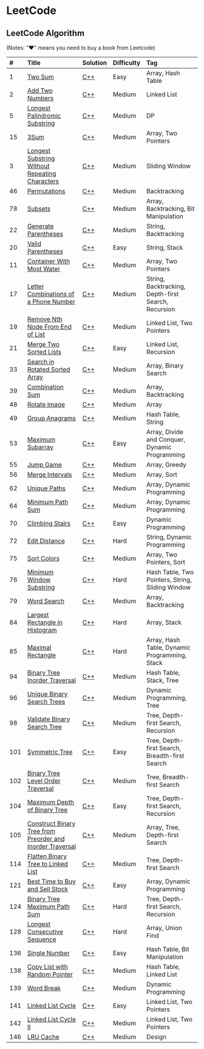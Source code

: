 # LeetCode

## LeetCode Algorithm

\(Notes: "♥" means you need to buy a book from Leetcode\)

| \# | Title | Solution | Difficulty | Tag |
| :--- | :--- | :--- | :--- | :--- |
|1|[Two Sum](https://leetcode.com/problems/two-sum) | [C++](./algorithms/TwoSum/TwoSum.cc)|Easy|Array, Hash Table|
|2|[Add Two Numbers](https://leetcode.com/problems/add-two-numbers) | [C++](./algorithms/AddTwoNumbers/AddTwoNumbers.cc)|Medium|Linked List|
|5|[Longest Palindromic Substring](https://leetcode.com/problems/longest-palindromic-substring) | [C++](./algorithms/LongestPalindromicSubstring/LongestPalindromicSubstring.cc)|Medium|DP|
|15|[3Sum](https://leetcode.com/problems/3sum) | [C++](./algorithms/3sum/3sum.cc)|Medium|Array, Two Pointers|
|3|[Longest Substring Without Repeating Characters](https://leetcode.com/problems/longest-substring-without-repeating-characters) | [C++](./algorithms/LongestSubstringWithoutRepeatingCharacters/LongestSubstringWithoutRepeatingCharacters.cc)|Medium|Sliding Window|
|46|[Permutations](https://leetcode.com/problems/permutations) | [C++](./algorithms/Permutations/Permutations.cc)|Medium|Backtracking|
|78|[Subsets](https://leetcode.com/problems/subsets) | [C++](./algorithms/Subsets/Subsets.cc)|Medium|Array, Backtracking, Bit Manipulation|
|22|[Generate Parentheses](https://leetcode.com/problems/generate-parentheses/) | [C++](./algorithms/GenerateParentheses/GenerateParentheses.cc)|Medium|String, Backtracking|
|20|[Valid Parentheses](https://leetcode.com/problems/valid-parentheses) | [C++](./algorithms/ValidParentheses/ValidParentheses.cc)|Easy|String, Stack|
|11|[Container With Most Water](https://leetcode.com/problems/container-with-most-water) | [C++](./algorithms/ContainerWithMostWater/ContainerWithMostWater.cc)|Medium|Array, Two Pointers|
|17|[Letter Combinations of a Phone Number](https://leetcode.com/problems/letter-combinations-of-a-phone-number) | [C++](./algorithms/LetterCombinationsOfAPhoneNumber/LetterCombinationsOfAPhoneNumber.cc)|Medium|String, Backtracking, Depth-first Search, Recursion|
|19|[Remove Nth Node From End of List](https://leetcode.com/problems/remove-nth-node-from-end-of-list) | [C++](./algorithms/RemoveNthNodeFromEndOfList/RemoveNthNodeFromEndOfList.cc)|Medium|Linked List, Two Pointers|
|21|[Merge Two Sorted Lists](https://leetcode.com/problems/merge-two-sorted-lists) | [C++](./algorithms/MergeTwoSortedLists/MergeTwoSortedLists.cc)|Easy|Linked List, Recursion|
|33|[Search in Rotated Sorted Array](https://leetcode.com/problems/search-in-rotated-sorted-array) | [C++](./algorithms/SearchInRotatedSortedArray/SearchInRotatedSortedArray.cc)|Medium|Array, Binary Search|
|39|[Combination Sum](https://leetcode.com/problems/combination-sum/) | [C++](./algorithms/CombinationSum/CombinationSum.cc)|Medium|Array, Backtracking|
|48|[Rotate Image](https://leetcode.com/problems/rotate-image) | [C++](./algorithms/RotateImage/RotateImage.cc)|Medium|Array|
|49|[Group Anagrams](https://leetcode.com/problems/group-anagrams/) | [C++](./algorithms/GroupAnagrams/GroupAnagrams.cc)|Medium|Hash Table, String|
|53|[Maximum Subarray](https://leetcode.com/problems/maximum-subarray) | [C++](./algorithms/MaximumSubarray/MaximumSubarray.cc)|Easy|Array, Divide and Conquer, Dynamic Programming|
|55|[Jump Game](https://leetcode.com/problems/jump-game/) | [C++](./algorithms/JumpGame/JumpGame.cc)|Medium|Array, Greedy|
|56|[Merge Intervals](https://leetcode.com/problems/merge-intervals) | [C++](./algorithms/MergeIntervals/MergeIntervals.cc)|Medium|Array, Sort|
|62|[Unique Paths](https://leetcode.com/problems/unique-paths) | [C++](./algorithms/UniquePaths/UniquePaths.cc)|Medium|Array, Dynamic Programming|
|64|[Minimum Path Sum](https://leetcode.com/problems/minimum-path-sum/) | [C++](./algorithms/MinimumPathSum/MinimumPathSum.cc)|Medium|Array, Dynamic Programming|
|70|[Climbing Stairs](https://leetcode.com/problems/climbing-stairs) | [C++](./algorithms/ClimbingStairs/ClimbingStairs.cc)|Easy|Dynamic Programming|
|72|[Edit Distance](https://leetcode.com/problems/edit-distance) | [C++](./algorithms/EditDistance/EditDistance.cc)|Hard|String, Dynamic Programming|
|75|[Sort Colors](https://leetcode.com/problems/sort-colors) | [C++](./algorithms/SortColors/SortColors.cc)|Medium|Array, Two Pointers, Sort|
|76|[Minimum Window Substring](https://leetcode.com/problems/minimum-window-substring) | [C++](./algorithms/MinimumWindowSubstring/MinimumWindowSubstring.cc)|Hard|Hash Table, Two Pointers, String, Sliding Window|
|79|[Word Search](https://leetcode.com/problems/word-search) | [C++](./algorithms/WordSearch/WordSearch.cc)|Medium|Array, Backtracking|
|84|[Largest Rectangle in Histogram](https://leetcode.com/problems/largest-rectangle-in-histogram) | [C++](./algorithms/LargestRectangleInHistogram/LargestRectangleInHistogram.cc)|Hard|Array, Stack|
|85|[Maximal Rectangle](https://leetcode.com/problems/maximal-rectangle) | [C++](./algorithms/MaximalRectangle/MaximalRectangle.cc)|Hard|Array, Hash Table, Dynamic Programming, Stack|
|94|[Binary Tree Inorder Traversal](https://leetcode.com/problems/binary-tree-inorder-traversal) | [C++](./algorithms/BinaryTreeInorderTraversal/BinaryTreeInorderTraversal.cc)|Medium|Hash Table, Stack, Tree|
|96|[Unique Binary Search Trees](https://leetcode.com/problems/unique-binary-search-trees) | [C++](./algorithms/UniqueBinarySearchTrees/UniqueBinarySearchTrees.cc)|Medium|Dynamic Programming, Tree|
|98|[Validate Binary Search Tree](https://leetcode.com/problems/validate-binary-search-tree) | [C++](./algorithms/ValidateBinarySearchTree/ValidateBinarySearchTree.cc)|Medium|Tree, Depth-first Search, Recursion|
|101|[Symmetric Tree](https://leetcode.com/problems/symmetric-tree) | [C++](./algorithms/SymmetricTree/SymmetricTree.cc)|Easy|Tree, Depth-first Search, Breadth-first Search|
|102|[Binary Tree Level Order Traversal](https://leetcode.com/problems/binary-tree-level-order-traversal) | [C++](./algorithms/BinaryTreeLevelOrderTraversal/BinaryTreeLevelOrderTraversal.cc)|Medium|Tree, Breadth-first Search|
|104|[Maximum Depth of Binary Tree](https://leetcode.com/problems/maximum-depth-of-binary-tree/) | [C++](./algorithms/MaximumDepthOfBinaryTree/MaximumDepthOfBinaryTree.cc)|Easy|Tree, Depth-first Search, Recursion|
|105|[Construct Binary Tree from Preorder and Inorder Traversal](https://leetcode.com/problems/construct-binary-tree-from-preorder-and-inorder-traversal) | [C++](./algorithms/ConstructBinaryTreeFromPreorderAndInorderTraversal/ConstructBinaryTreeFromPreorderAndInorderTraversal.cc)|Medium|Array, Tree, Depth-first Search|
|114|[Flatten Binary Tree to Linked List](https://leetcode.com/problems/flatten-binary-tree-to-linked-list) | [C++](./algorithms/FlattenBinaryTreeToLinkedList/FlattenBinaryTreeToLinkedList.cc)|Medium|Tree, Depth-first Search|
|121|[Best Time to Buy and Sell Stock](https://leetcode.com/problems/best-time-to-buy-and-sell-stock) | [C++](./algorithms/BestTimeToBuyAndSellStock/BestTimeToBuyAndSellStock.cc)|Easy|Array, Dynamic Programming|
|124|[Binary Tree Maximum Path Sum](https://leetcode.com/problems/binary-tree-maximum-path-sum) | [C++](./algorithms/BinaryTreeMaximumPathSum/BinaryTreeMaximumPathSum.cc)|Hard|Tree, Depth-first Search, Recursion|
|128|[Longest Consecutive Sequence](https://leetcode.com/problems/longest-consecutive-sequence) | [C++](./algorithms/LongestConsecutiveSequence/LongestConsecutiveSequence.cc)|Hard|Array, Union Find|
|136|[Single Number](https://leetcode.com/problems/single-number) | [C++](./algorithms/SingleNumber/SingleNumber.cc)|Easy|Hash Table, Bit Manipulation|
|138|[Copy List with Random Pointer](https://leetcode.com/problems/copy-list-with-random-pointer) | [C++](./algorithms/CopyListWithRandomPointer/CopyListWithRandomPointer.cc)|Medium|Hash Table, Linked List|
|139|[Word Break](https://leetcode.com/problems/word-break) | [C++](./algorithms/WordBreak/WordBreak.cc)|Medium|Dynamic Programming|
|141|[Linked List Cycle](https://leetcode.com/problems/linked-list-cycle) | [C++](./algorithms/LinkedListCycle/LinkedListCycle.cc)|Easy|Linked List, Two Pointers|
|142|[Linked List Cycle II](https://leetcode.com/problems/linked-list-cycle-ii) | [C++](./algorithms/LinkedListCycleIi/LinkedListCycleIi.cc)|Medium|Linked List, Two Pointers|
|146|[LRU Cache](https://leetcode.com/problems/lru-cache) | [C++](./algorithms/LruCache/LruCache.cc)|Medium|Design|
